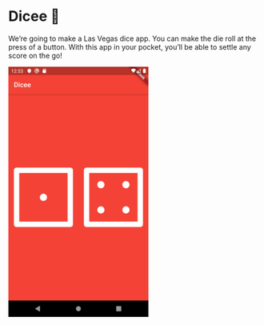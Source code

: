 
# Dicee 🎲

We’re going to make a Las Vegas dice app. You can make the die roll at the press of a button. With this app in your pocket, you’ll be able to settle any score on the go!


<img src="https://github.com/shafinr23/dicee-flutter/blob/master/images/Screenshot_1575960805.png" alt="I Am Rich app by shafin" height="500px" width="280px">


